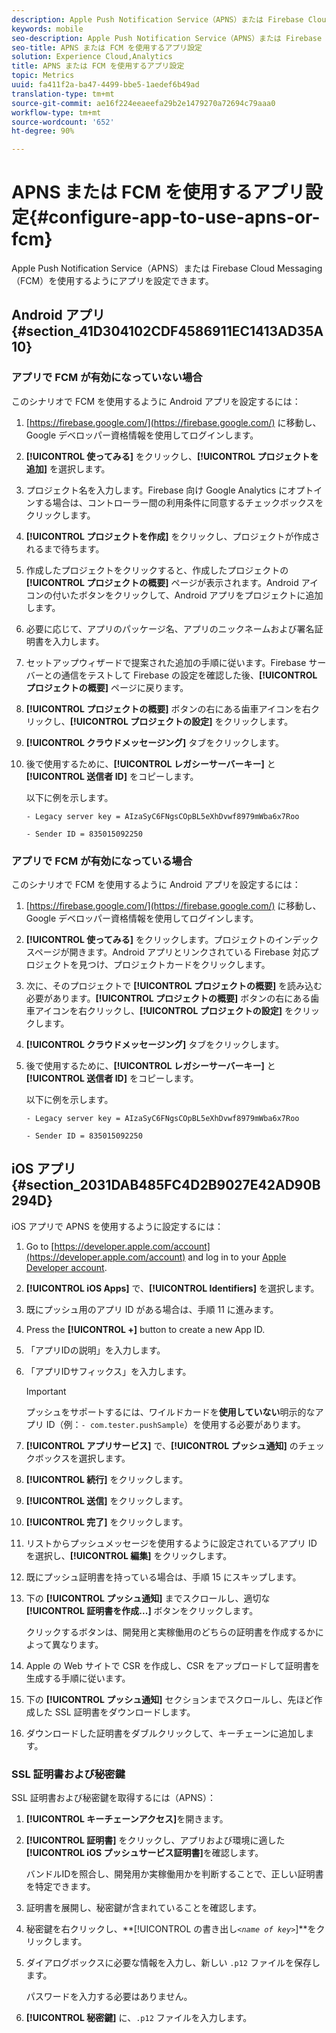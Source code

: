 ```yaml
---
description: Apple Push Notification Service（APNS）または Firebase Cloud Messaging（FCM）を使用するようにアプリを設定できます。
keywords: mobile
seo-description: Apple Push Notification Service（APNS）または Firebase Cloud Messaging（FCM）を使用するようにアプリを設定できます。
seo-title: APNS または FCM を使用するアプリ設定
solution: Experience Cloud,Analytics
title: APNS または FCM を使用するアプリ設定
topic: Metrics
uuid: fa411f2a-ba47-4499-bbe5-1aedef6b49ad
translation-type: tm+mt
source-git-commit: ae16f224eeaeefa29b2e1479270a72694c79aaa0
workflow-type: tm+mt
source-wordcount: '652'
ht-degree: 90%

---
```



# APNS または FCM を使用するアプリ設定{#configure-app-to-use-apns-or-fcm}

Apple Push Notification Service（APNS）または Firebase Cloud Messaging（FCM）を使用するようにアプリを設定できます。

## Android アプリ {#section_41D304102CDF4586911EC1413AD35A10}

### アプリで FCM が有効になっていない場合

このシナリオで FCM を使用するように Android アプリを設定するには：

1. [https://firebase.google.com/](https://firebase.google.com/) に移動し、Google デベロッパー資格情報を使用してログインします。

1. **[!UICONTROL 使ってみる]** をクリックし、**[!UICONTROL プロジェクトを追加]** を選択します。

1. プロジェクト名を入力します。Firebase 向け Google Analytics にオプトインする場合は、コントローラー間の利用条件に同意するチェックボックスをクリックします。

1. **[!UICONTROL プロジェクトを作成]** をクリックし、プロジェクトが作成されるまで待ちます。

1. 作成したプロジェクトをクリックすると、作成したプロジェクトの **[!UICONTROL プロジェクトの概要]** ページが表示されます。Android アイコンの付いたボタンをクリックして、Android アプリをプロジェクトに追加します。

1. 必要に応じて、アプリのパッケージ名、アプリのニックネームおよび署名証明書を入力します。

1. セットアップウィザードで提案された追加の手順に従います。Firebase サーバーとの通信をテストして Firebase の設定を確認した後、**[!UICONTROL プロジェクトの概要]** ページに戻ります。

1. **[!UICONTROL プロジェクトの概要]** ボタンの右にある歯車アイコンを右クリックし、**[!UICONTROL プロジェクトの設定]** をクリックします。

1. **[!UICONTROL クラウドメッセージング]** タブをクリックします。

1. 後で使用するために、**[!UICONTROL レガシーサーバーキー]** と **[!UICONTROL 送信者 ID]** をコピーします。

   以下に例を示します。

   ```
   - Legacy server key = AIzaSyC6FNgsCOpBL5eXhDvwf8979mWba6x7Roo
   ```

   ```
   - Sender ID = 835015092250
   ```

### アプリで FCM が有効になっている場合

このシナリオで FCM を使用するように Android アプリを設定するには：

1. [https://firebase.google.com/](https://firebase.google.com/) に移動し、Google デベロッパー資格情報を使用してログインします。

1. **[!UICONTROL 使ってみる]** をクリックします。プロジェクトのインデックスページが開きます。Android アプリとリンクされている Firebase 対応プロジェクトを見つけ、プロジェクトカードをクリックします。

1. 次に、そのプロジェクトで **[!UICONTROL プロジェクトの概要]** を読み込む必要があります。**[!UICONTROL プロジェクトの概要]** ボタンの右にある歯車アイコンを右クリックし、**[!UICONTROL プロジェクトの設定]** をクリックします。

1. **[!UICONTROL クラウドメッセージング]** タブをクリックします。

1. 後で使用するために、**[!UICONTROL レガシーサーバーキー]** と **[!UICONTROL 送信者 ID]** をコピーします。

   以下に例を示します。

   ```
   - Legacy server key = AIzaSyC6FNgsCOpBL5eXhDvwf8979mWba6x7Roo
   ```

   ```
   - Sender ID = 835015092250
   ```



## iOS アプリ {#section_2031DAB485FC4D2B9027E42AD90B294D}

iOS アプリで APNS を使用するように設定するには：

1. Go to [https://developer.apple.com/account](https://developer.apple.com/account) and log in to your [Apple Developer account](https://developer.apple.com/account).
1. **[!UICONTROL iOS Apps]** で、**[!UICONTROL Identifiers]** を選択します。
1. 既にプッシュ用のアプリ ID がある場合は、手順 11 に進みます。
1. Press the **[!UICONTROL +]** button to create a new App ID.
1. 「アプリIDの説明」を入力します。
1. 「アプリIDサフィックス」を入力します。

   >[!IMPORTANT]
   >
   >プッシュをサポートするには、ワイルドカードを&#x200B;**使用していない**&#x200B;明示的なアプリ ID（例：`- com.tester.pushSample`）を使用する必要があります。

1. **[!UICONTROL アプリサービス]** で、**[!UICONTROL プッシュ通知]** のチェックボックスを選択します。
1. **[!UICONTROL 続行]** をクリックします。
1. **[!UICONTROL 送信]** をクリックします。
1. **[!UICONTROL 完了]** をクリックします。
1. リストからプッシュメッセージを使用するように設定されているアプリ ID を選択し、**[!UICONTROL 編集]** をクリックします。
1. 既にプッシュ証明書を持っている場合は、手順 15 にスキップします。
1. 下の **[!UICONTROL プッシュ通知]** までスクロールし、適切な **[!UICONTROL 証明書を作成...]** ボタンをクリックします。

   クリックするボタンは、開発用と実稼働用のどちらの証明書を作成するかによって異なります。
1. Apple の Web サイトで CSR を作成し、CSR をアップロードして証明書を生成する手順に従います。
1. 下の **[!UICONTROL プッシュ通知]** セクションまでスクロールし、先ほど作成した SSL 証明書をダウンロードします。
1. ダウンロードした証明書をダブルクリックして、キーチェーンに追加します。

### SSL 証明書および秘密鍵

SSL 証明書および秘密鍵を取得するには（APNS）：

1. **[!UICONTROL キーチェーンアクセス]**&#x200B;を開きます。
1. **[!UICONTROL 証明書]** をクリックし、アプリおよび環境に適した&#x200B;**[!UICONTROL iOS プッシュサービス証明書]**&#x200B;を確認します。

   バンドルIDを照合し、開発用か実稼働用かを判断することで、正しい証明書を特定できます。

1. 証明書を展開し、秘密鍵が含まれていることを確認します。
1. 秘密鍵を右クリックし、**[!UICONTROL の書き出し&#x200B;*`<name of key>`*]**をクリックします。
1. ダイアログボックスに必要な情報を入力し、新しい `.p12` ファイルを保存します。

   パスワードを入力する必要はありません。

1. **[!UICONTROL 秘密鍵]** に、`.p12` ファイルを入力します。

